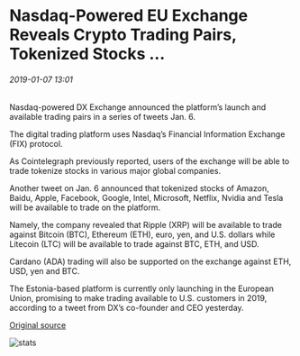 # Nasdaq-Powered EU Exchange Reveals Crypto Trading Pairs, Tokenized Stocks ...

###### 2019-01-07 13:01

Nasdaq-powered DX Exchange announced the platform’s launch and available trading pairs in a series of tweets Jan. 6.

The digital trading platform uses Nasdaq’s Financial Information Exchange (FIX) protocol.

As Cointelegraph previously reported, users of the exchange will be able to trade tokenize stocks in various major global companies.

Another tweet on Jan. 6 announced that tokenized stocks of Amazon, Baidu, Apple, Facebook, Google, Intel, Microsoft, Netflix, Nvidia and Tesla will be available to trade on the platform.

Namely, the company revealed that Ripple (XRP) will be available to trade against Bitcoin (BTC), Ethereum (ETH), euro, yen, and U.S. dollars while Litecoin (LTC) will be available to trade against BTC, ETH, and USD.

Cardano (ADA) trading will also be supported on the exchange against ETH, USD, yen and BTC.

The Estonia-based platform is currently only launching in the European Union, promising to make trading available to U.S. customers in 2019, according to a tweet from DX’s co-founder and CEO yesterday.

[Original source](https://cointelegraph.com/news/nasdaq-powered-eu-exchange-reveals-crypto-trading-pairs-tokenized-stocks)

![stats](https://c.statcounter.com/11760860/0/a89fa40b/1/ "stats")